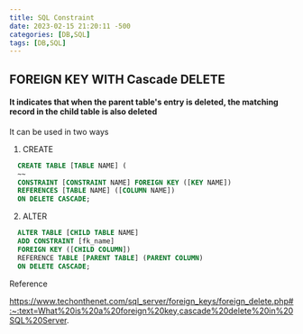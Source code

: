 ```yaml
---
title: SQL Constraint
date: 2023-02-15 21:20:11 -500
categories: [DB,SQL]
tags: [DB,SQL]
---
```


## FOREIGN KEY WITH Cascade DELETE

#### It indicates that when the parent table's entry is deleted, the matching record in the child table is also deleted

It can be used in two ways

  1. CREATE
  ```SQL
    CREATE TABLE [TABLE NAME] (
    ~~
    CONSTRAINT [CONSTRAINT NAME] FOREIGN KEY ([KEY NAME])
    REFERENCES [TABLE NAME] ([COLUMN NAME])
    ON DELETE CASCADE;
  ```
  
  2. ALTER 

```SQL
  ALTER TABLE [CHILD TABLE NAME]
  ADD CONSTRAINT [fk_name]
  FOREIGN KEY ([CHILD COLUMN])
  REFERENCE TABLE [PARENT TABLE] (PARENT COLUMN)
  ON DELETE CASCADE;
```


Reference

https://www.techonthenet.com/sql_server/foreign_keys/foreign_delete.php#:~:text=What%20is%20a%20foreign%20key,cascade%20delete%20in%20SQL%20Server.
